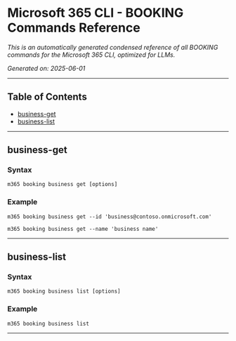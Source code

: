 <!-- DISCLAIMER: All secrets, passwords, and sensitive values in this document are examples only and not real credentials. -->
# Microsoft 365 CLI - BOOKING Commands Reference

*This is an automatically generated condensed reference of all BOOKING commands for the Microsoft 365 CLI, optimized for LLMs.*

*Generated on: 2025-06-01*

---

## Table of Contents

- [business-get](#business-get)
- [business-list](#business-list)

---

## business-get

### Syntax
```
m365 booking business get [options]
```

### Example
```
m365 booking business get --id 'business@contoso.onmicrosoft.com'

m365 booking business get --name 'business name'

```

---

## business-list

### Syntax
```
m365 booking business list [options]
```

### Example
```
m365 booking business list

```

---
